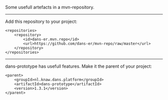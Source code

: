 Some usefull artefacts in a mvn-repository.

---------------------------------------------------------------------------------
Add this repository to your project:

	<repositories>
		<repository>
			<id>dans-er.mvn.repo</id>
			<url>https://github.com/dans-er/mvn-repo/raw/master</url>
		</repository>
	</repositories> 

---------------------------------------------------------------------------------
dans-prototype has usefull features. Make it the parent of your project:

	<parent>
		<groupId>nl.knaw.dans.platform</groupId>
		<artifactId>dans-prototype</artifactId>
		<version>1.3.1</version>
	</parent>

